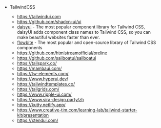 - TailwindCSS

    - https://tailwindui.com
    - https://github.com/shadcn-ui/ui
    - [daisyui](https://daisyui.com) - The most popular component library for Tailwind CSS, daisyUI adds component class names to Tailwind CSS, so you can make beautiful websites faster than ever.
    - [flowbite](https://github.com/themesberg/flowbite) - The most popular and open-source library of Tailwind CSS components
    - https://github.com/htmlstreamofficial/preline
    - https://github.com/sailboatui/sailboatui
    - https://tailspark.co/
    - https://mambaui.com/
    - https://tw-elements.com/
    - https://www.hyperui.dev/
    - https://tailwindtemplates.co/
    - https://tailgrids.com/
    - https://www.ripple-ui.com/
    - https://www.sira-design.party/zh
    - https://kutty.netlify.app/
    - https://www.creative-tim.com/learning-lab/tailwind-starter-kit/presentation
    - https://xtendui.com/

